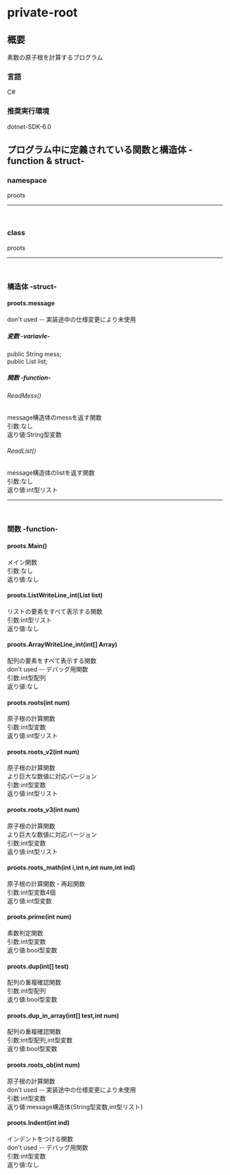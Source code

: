 # private-root<br>
## 概要<br>
素数の原子根を計算するプログラム<br>

### 言語<br>
C#<br>
### 推奨実行環境<br>
dotnet-SDK-6.0<br>

## プログラム中に定義されている関数と構造体 -function & struct-<br>
### namespace<br>
proots<br>
<hr><br>

### class<br>
proots<br>
<hr><br>

### 構造体  -struct-<br>
#### proots.message<br>
don't used -- 実装途中の仕様変更により未使用<br>

##### 変数  -variavle-<br>
public String mess;<br>
public List<int> list;<br>

##### 関数  -function-<br>
###### ReadMess()<br>
message構造体のmessを返す関数<br>
引数:なし<br>
返り値:String型変数<br>

###### ReadList()<br>
message構造体のlistを返す関数<br>
引数:なし<br>
返り値:int型リスト<br>
<hr><br>

### 関数    -function-<br>
#### proots.Main()<br>
メイン関数<br>
引数:なし<br>
返り値:なし<br>
        
#### proots.ListWriteLine_int(List<int> list)<br>
リストの要素をすべて表示する関数<br>
引数:int型リスト<br>
返り値:なし<br>

#### proots.ArrayWriteLine_int(int[] Array)<br>
配列の要素をすべて表示する関数<br>
don't used -- デバッグ用関数<br>
引数:int型配列<br>
返り値:なし<br>

#### proots.roots(int num)<br>
原子根の計算関数<br>
引数:int型変数<br>
返り値:int型リスト<br>
        
#### proots.roots_v2(int num)<br>
原子根の計算関数<br>
より巨大な数値に対応バージョン<br>
引数:int型変数<br>
返り値:int型リスト<br>
            
#### proots.roots_v3(int num)<br>
原子根の計算関数<br>
より巨大な数値に対応バージョン<br>
引数:int型変数<br>
返り値:int型リスト<br>
            
#### proots.roots_math(int i,int n,int num,int ind)<br>
原子根の計算関数・再起関数<br>
引数:int型変数4個<br>
返り値:int型変数<br>
            
#### proots.prime(int num)<br>
素数判定関数<br>
引数:int型変数<br>
返り値:bool型変数<br>

#### proots.dup(int[] test)<br>
配列の重複確認関数<br>
引数:int型配列<br>
返り値:bool型変数<br>

#### proots.dup_in_array(int[] test,int num)<br>
配列の重複確認関数<br>
引数:int型配列,int型変数<br>
返り値:bool型変数<br>

#### proots.roots_ob(int num)<br>
原子根の計算関数<br>
don't used -- 実装途中の仕様変更により未使用<br>
引数:int型変数<br>
返り値:message構造体{String型変数,int型リスト}<br>

#### proots.Indent(int ind)<br>
インデントをつける関数<br>
don't used -- デバッグ用関数<br>
引数:int型変数<br>
返り値:なし<br>